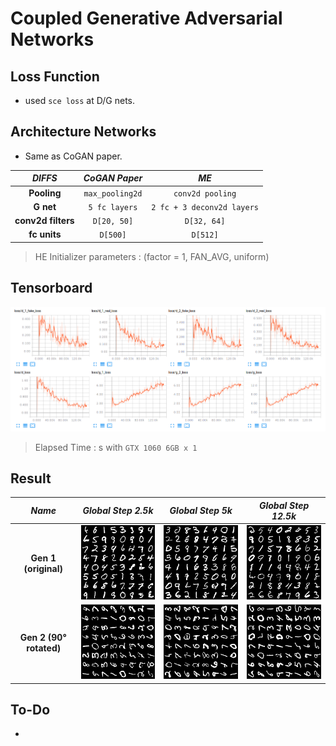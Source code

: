 # Coupled Generative Adversarial Networks

## Loss Function

* used ``sce loss`` at D/G nets.

## Architecture Networks

* Same as CoGAN paper.

*DIFFS* | *CoGAN Paper* | *ME*  |
 :---:  |     :---:      | :---: |
 **Pooling** | ``max_pooling2d`` | ``conv2d pooling`` |
 **G net**   | ``5 fc layers``   | ``2 fc + 3 deconv2d layers`` |
 **conv2d filters** | ``D[20, 50]`` | ``D[32, 64]`` |
 **fc units** | ``D[500]`` | ``D[512]`` |

> HE Initializer parameters     : (factor = 1, FAN_AVG, uniform)

## Tensorboard

![result](./cogan_tb.png)

> Elapsed Time : s with ``GTX 1060 6GB x 1``

## Result

*Name* | *Global Step 2.5k* | *Global Step 5k* | *Global Step 12.5k*
:---: | :---: | :---: | :---:
**Gen 1 (original)**      | ![img](./gen_img/train_1_00002500.png) | ![img](./gen_img/train_1_00005000.png) | ![img](./gen_img/train_1_00012500.png)
**Gen 2 (90° rotated)**    | ![img](./gen_img/train_2_00002500.png) | ![img](./gen_img/train_2_00005000.png) | ![img](./gen_img/train_2_00012500.png)

## To-Do
* 